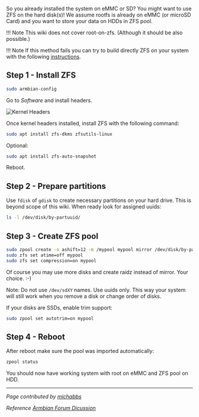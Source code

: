 So you already installed the system on eMMC or SD? You might want to use ZFS on the hard disk(s)! We assume rootfs is already on eMMC (or microSD Card) and you want to store your data on HDDs in ZFS pool.

!!! Note
    This wiki does not cover root-on-zfs. (Although it should be also possible.)

!!! Note
    If this method fails you can try to build directly ZFS on your system with the following [instructions](/helios64/software/zfs/build-zfs).

##  **Step 1** - Install ZFS

```bash
sudo armbian-config
```

Go to *Software* and install headers.

![Kernel Headers](/helios64/software/zfs/img/install-headers.png)

Once kernel headers installed, install ZFS with the following command:

```bash
sudo apt install zfs-dkms zfsutils-linux
```

Optional:

```bash
sudo apt install zfs-auto-snapshot
```

Reboot.

##  **Step 2** - Prepare partitions

Use `fdisk` of `gdisk` to create necessary partitions on your hard drive. This is beyond scope of this wiki.
When ready look for assigned uuids:

```bash
ls -l /dev/disk/by-partuuid/
```

##  **Step 3** - Create ZFS pool

```bash
sudo zpool create -o ashift=12 -m /mypool mypool mirror /dev/disk/by-partuuid/abc123 /dev/disk/by-partuuid/xyz789
sudo zfs set atime=off mypool
sudo zfs set compression=on mypool
```

Of course you may use more disks and create raidz instead of mirror. Your choice. :-)

Note: Do not use `/dev/sdXY` names. Use uuids only. This way your system will still work when you remove a disk or change order of disks.

If your disks are SSDs, enable trim support:
```bash
sudo zpool set autotrim=on mypool
```

##  **Step 4** - Reboot

After reboot make sure the pool was imported automatically:
```bash
zpool status
```

You should now have working system with root on eMMC and ZFS pool on HDD.

------------

*Page contributed by [michabbs](https://github.com/michabbs)*

*Reference [Armbian Forum Dicussion](https://forum.armbian.com/topic/16559-tutorial-first-steps-with-helios64-zfs-install-config/)*
